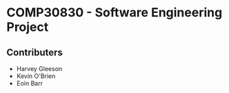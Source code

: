 # COMP30830 - Software Engineering Project

## Contributers

- Harvey Gleeson
- Kevin O'Brien
- Eoin Barr
